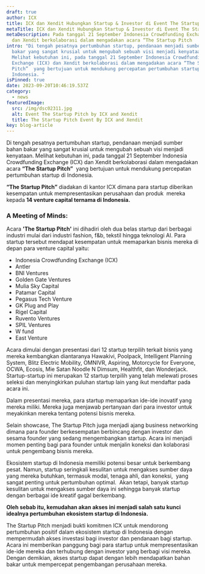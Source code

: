 ```yaml
---
draft: true
author: ICX
title: ICX dan Xendit Hubungkan Startup & Investor di Event The Startup Pitch
metaTitle: ICX dan Xendit Hubungkan Startup & Investor di Event The Startup Pitch
metaDescription: Pada tanggal 21 September Indonesia Crowdfunding Exchange (ICX)
  dan Xendit berkolaborasi dalam mengadakan acara “The Startup Pitch
intro: "Di tengah pesatnya pertumbuhan startup, pendanaan menjadi sumber bahan
  bakar yang sangat krusial untuk mengubah sebuah visi menjadi kenyataan.
  Melihat kebutuhan ini, pada tanggal 21 September Indonesia Crowdfunding
  Exchange (ICX) dan Xendit berkolaborasi dalam mengadakan acara “The Startup
  Pitch”  yang bertujuan untuk mendukung percepatan pertumbuhan startup di
  Indonesia. "
isPinned: true
date: 2023-09-20T10:46:19.537Z
category:
  - news
featuredImage:
  src: /img/dsc02311.jpg
  alt: Event The Startup Pitch by ICX and Xendit
  title: The Startup Pitch Event By ICX and Xendit
key: blog-article
---
```

Di tengah pesatnya pertumbuhan startup, pendanaan menjadi sumber bahan bakar yang sangat krusial untuk mengubah sebuah visi menjadi kenyataan. Melihat kebutuhan ini, pada tanggal 21 September Indonesia Crowdfunding Exchange (ICX) dan Xendit berkolaborasi dalam mengadakan acara **“The Startup Pitch”**  yang bertujuan untuk mendukung percepatan pertumbuhan startup di Indonesia. 

**“The Startup Pitch”** diadakan di kantor ICX dimana para startup diberikan kesempatan untuk mempresentasikan perusahaan dan produk  mereka kepada **14 venture capital ternama di Indonesia.**

### **A Meeting of Minds:**

Acara **'The Startup Pitch'** ini dihadiri oleh dua belas startup dari berbagai industri mulai dari industri fashion, f&b, tekstil hingga teknologi AI. Para startup tersebut mendapat kesempatan untuk memaparkan bisnis mereka di depan para venture capital yaitu:

* Indonesia Crowdfunding Exchange (ICX)
* Antler
* BNI Ventures
* Golden Gate Ventures
* Mulia Sky Capital
* Patamar Capital
* Pegasus Tech Venture
* GK Plug and Play
* Rigel Capital
* Ruvento Ventures
* SPIL Ventures
* W fund
* East Venture

Acara dimulai dengan presentasi dari 12 startup terpilih terkait bisnis yang mereka kembangkan diantaranya Hawakivi, Poolpack, Intelligent Planning System, Blitz Electric Mobility, OMNIVR, Aspiring, Motorcycle for Everyone, OCWA, Ecosis, Mie Satan Noodle N Dimsum, Healthfit, dan Wonderjack. Startup-startup ini merupakan 12 startup terpilih yang telah melewati proses seleksi dan menyingkirkan puluhan startup lain yang ikut mendaftar pada acara ini.

Dalam presentasi mereka, para startup memaparkan ide-ide inovatif yang mereka miliki. Mereka juga menjawab pertanyaan dari para investor untuk meyakinkan mereka tentang potensi bisnis mereka. 

Selain showcase, The Startup Pitch juga menjadi ajang business networking dimana para founder berkesempatan berbincang dengan investor dan sesama founder yang sedang mengembangkan startup. Acara ini menjadi momen penting bagi para founder untuk menjalin koneksi dan kolaborasi untuk pengembang bisnis mereka. 

Ekosistem startup di Indonesia memiliki potensi besar untuk berkembang pesat. Namun, startup seringkali kesulitan untuk mengakses sumber daya yang mereka butuhkan, termasuk modal, tenaga ahli, dan koneksi,  yang sangat penting untuk pertumbuhan optimal.  Akan tetapi, banyak startup kesulitan untuk mengakses sumber daya ini sehingga banyak startup dengan berbagai ide kreatif gagal berkembang. 

**Oleh sebab itu, kemudahan akan akses ini menjadi salah satu kunci idealnya pertumbuhan ekosistem startup di Indonesia.** 

The Startup Pitch menjadi bukti komitmen ICX untuk mendorong pertumbuhan positif dalam ekosistem startup di Indonesia dengan mempermudah akses investasi bagi investor dan pendanaan bagi startup. Acara ini memberikan panggung bagi para startup untuk mempresentasikan ide-ide mereka dan terhubung dengan investor yang berbagi visi mereka. Dengan demikian, akses startup dapat dengan lebih mendapatkan bahan bakar untuk mempercepat pengembangan perusahaan mereka.